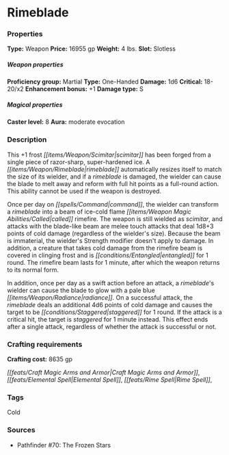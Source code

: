 ﻿---
Title: "Rimeblade"
Type: "Weapon"
Price: "16955 gp"
Weight: "4 lbs."
Slot: "Slotless"
Proficiency group: "Martial"
Weapon properties Type: "One-Handed"
Damage: "1d6"
Critical: "18-20/x2"
Enhancement bonus: "+1"
Damage type: "S"
Caster level: "8"
Aura: "moderate evocation"
Description: |
  "This _+1 frost scimitar_ has been forged from a single piece of razor-sharp, super-hardened ice. A _rimeblade_ automatically resizes itself to match the size of its wielder, and if a _rimeblade_ is damaged, the wielder can cause the blade to melt away and reform with full hit points as a full-round action. This ability cannot be used if the weapon is destroyed.
  Once per day on command, the wielder can transform a _rimeblade_ into a beam of ice-cold flame called rimefire. The weapon is still wielded as scimitar, and attacks with the blade-like beam are melee touch attacks that deal 1d8+3 points of cold damage (regardless of the wielder's size). Because the beam is immaterial, the wielder's Strength modifier doesn't apply to damage. In addition, a creature that takes cold damage from the rimefire beam is covered in clinging frost and is entangled for 1 round. The rimefire beam lasts for 1 minute, after which the weapon returns to its normal form.
  In addition, once per day as a swift action before an attack, a _rimeblade's_ wielder can cause the blade to glow with a pale blue radiance. On a successful attack, the _rimeblade_ deals an additional 4d6 points of cold damage and causes the target to be staggered for 1 round. If the attack is a critical hit, the target is staggered for 1 minute instead. This effect ends after a single attack, regardless of whether the attack is successful or not."
Crafting cost: "8635 gp"
Sources: "['Pathfinder #70: The Frozen Stars']"
---

# Rimeblade

### Properties

**Type:** Weapon **Price:** 16955 gp **Weight:** 4 lbs. **Slot:** Slotless

##### Weapon properties

**Proficiency group:** Martial **Type:** One-Handed **Damage:** 1d6 **Critical:** 18-20/x2 **Enhancement bonus:** +1 **Damage type:** S

##### Magical properties

**Caster level:** 8 **Aura:** moderate evocation

### Description

This +1 frost _[[items/Weapon/Scimitar|scimitar]]_ has been forged from a single piece of razor-sharp, super-hardened ice. A _[[items/Weapon/Rimeblade|rimeblade]]_ automatically resizes itself to match the size of its wielder, and if a _rimeblade_ is damaged, the wielder can cause the blade to melt away and reform with full hit points as a full-round action. This ability cannot be used if the weapon is destroyed.

Once per day on _[[spells/Command|command]]_, the wielder can transform a _rimeblade_ into a beam of ice-cold flame _[[items/Weapon Magic Abilities/Called|called]]_ rimefire. The weapon is still wielded as _scimitar_, and attacks with the blade-like beam are melee touch attacks that deal 1d8+3 points of cold damage (regardless of the wielder's size). Because the beam is immaterial, the wielder's Strength modifier doesn't apply to damage. In addition, a creature that takes cold damage from the rimefire beam is covered in clinging frost and is _[[conditions/Entangled|entangled]]_ for 1 round. The rimefire beam lasts for 1 minute, after which the weapon returns to its normal form.

In addition, once per day as a swift action before an attack, a _rimeblade_'s wielder can cause the blade to glow with a pale blue _[[items/Weapon/Radiance|radiance]]_. On a successful attack, the _rimeblade_ deals an additional 4d6 points of cold damage and causes the target to be _[[conditions/Staggered|staggered]]_ for 1 round. If the attack is a critical hit, the target is _staggered_ for 1 minute instead. This effect ends after a single attack, regardless of whether the attack is successful or not.

### Crafting requirements

**Crafting cost:** 8635 gp

_[[feats/Craft Magic Arms and Armor|Craft Magic Arms and Armor]]_, _[[feats/Elemental Spell|Elemental Spell]]_, _[[feats/Rime Spell|Rime Spell]]_,

### Tags

Cold

### Sources

* Pathfinder #70: The Frozen Stars